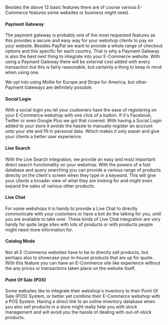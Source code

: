 Besides the above 12 basic features there are of course various E-Commerce features some websites or business might need.

#### Payment Gateway
The payment gateway is probably one of the most requested features as this provides a secure and easy way for your webshop clients to pay on your website. Besides PayPal we want to provide a whole range of checkout options and this specific for each country. That is why a Payment Gateway is also the best next thing to integrate into your E-Commerce website. With using a Payment Gateway there will be external cost added with every transaction but this is fairly reasonable, but certainly a thing to keep in mind when using one.

We opt into using Mollie for Europe and Stripe for America, but other Payment Gateways are definitely possible.

#### Social Login
With a social login you let your customers have the ease of registering on your E-Commerce webshop with one click of a button. If it's Facebook, Twitter or even Google Plus we got that covered. With having a Social Login added to your store it avoids the hassle to manually register an account onto your site and fill in personal data. Which makes it only easier and give your clients a better user experience.

#### Live Search
With the Live Search integration, we provide an easy and most important direct search functionality on your webshop. With the powers of a fast database and query searching you can provide a various range of products directly on the client's screen when they type in a keyword. This will give your clients a broader view of what they are looking for and might even expand the sales of various other products.

#### Live Chat
For some webshops it is handy to provide a Live Chat to directly communicate with your customers or have a bot do the talking for you, until you are available to take over. These kinds of Live Chat integration are very handy for quite large sites with lots of products or with products people might need more information for.

#### Catalog Mode
Not all E-Commerce websites have to be to directly sell products, but perhaps also to showcase your in-house products that are up for quote. With this feature you can have an E-Commerce site like experience without the any prices or transactions taken place on the website itself.

#### Point Of Sale (POS)
Some websites like to integrate their webshop's inventory to their Point Of Sale (POS) System, or better yet combine their E-Commerce webshop with a POS System. Having a direct link to an online inventory database when you also sell products in a store might really help you with stock management and will avoid you the hassle of dealing with out-of-stock products.
